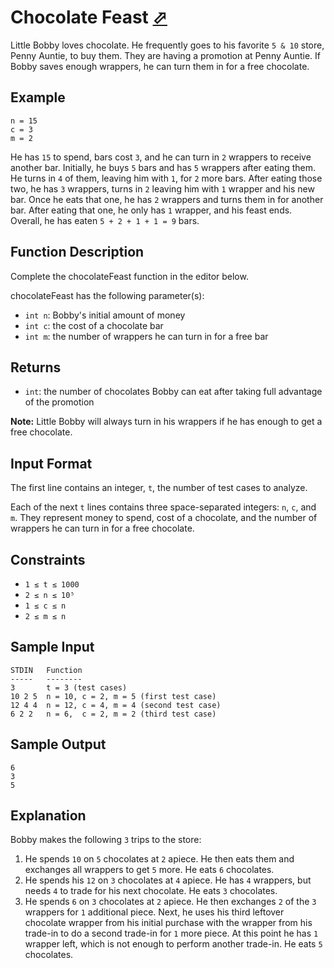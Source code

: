 # Chocolate Feast [⬀](https://www.hackerrank.com/challenges/chocolate-feast)

Little Bobby loves chocolate. He frequently goes to his favorite `5 & 10` store, Penny Auntie, to buy them. They are having a promotion at Penny Auntie. If Bobby saves enough wrappers, he can turn them in for a free chocolate.

## Example
```
n = 15
c = 3
m = 2
```

He has `15` to spend, bars cost `3`, and he can turn in `2` wrappers to receive another bar. Initially, he buys `5` bars and has `5` wrappers after eating them. He turns in `4` of them, leaving him with `1`, for `2` more bars. After eating those two, he has `3` wrappers, turns in `2` leaving him with `1` wrapper and his new bar. Once he eats that one, he has `2` wrappers and turns them in for another bar. After eating that one, he only has `1` wrapper, and his feast ends. Overall, he has eaten `5 + 2 + 1 + 1 = 9` bars.

## Function Description

Complete the chocolateFeast function in the editor below.

chocolateFeast has the following parameter(s):

- `int n`: Bobby's initial amount of money
- `int c`: the cost of a chocolate bar
- `int m`: the number of wrappers he can turn in for a free bar

## Returns

- `int`: the number of chocolates Bobby can eat after taking full advantage of the promotion

**Note:** Little Bobby will always turn in his wrappers if he has enough to get a free chocolate.

## Input Format

The first line contains an integer, `t`, the number of test cases to analyze.


Each of the next `t` lines contains three space-separated integers: `n`, `c`, and `m`. They represent money to spend, cost of a chocolate, and the number of wrappers he can turn in for a free chocolate.

## Constraints
- `1 ≤ t ≤ 1000`
- `2 ≤ n ≤ 10⁵`
- `1 ≤ c ≤ n`
- `2 ≤ m ≤ n`

## Sample Input
```
STDIN   Function
-----   --------
3       t = 3 (test cases)
10 2 5  n = 10, c = 2, m = 5 (first test case)
12 4 4  n = 12, c = 4, m = 4 (second test case)
6 2 2   n = 6,  c = 2, m = 2 (third test case)
```

## Sample Output
```
6
3
5
```

## Explanation

Bobby makes the following `3` trips to the store:

1. He spends `10` on `5` chocolates at `2` apiece. He then eats them and exchanges all  wrappers to get `5` more. He eats `6` chocolates.
2. He spends his `12` on `3` chocolates at `4` apiece. He has `4` wrappers, but needs `4` to trade for his next chocolate. He eats `3` chocolates.
3. He spends `6` on `3` chocolates at `2` apiece. He then exchanges `2` of the `3` wrappers for `1` additional piece. Next, he uses his third leftover chocolate wrapper from his initial purchase with the wrapper from his trade-in to do a second trade-in for `1` more piece. At this point he has `1` wrapper left, which is not enough to perform another trade-in. He eats `5` chocolates.
